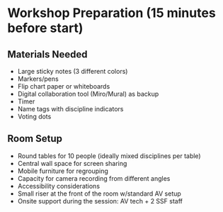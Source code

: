 # Workshop Preparation (15 minutes before start)

## Materials Needed

* Large sticky notes (3 different colors)
* Markers/pens
* Flip chart paper or whiteboards
* Digital collaboration tool (Miro/Mural) as backup
* Timer
* Name tags with discipline indicators
* Voting dots

## Room Setup

* Round tables for 10 people (ideally mixed disciplines per table)
* Central wall space for screen sharing
* Mobile furniture for regrouping
* Capacity for camera recording from different angles
* Accessibility considerations
* Small riser at the front of the room w/standard AV setup
* Onsite support during the session: AV tech + 2 SSF staff 
